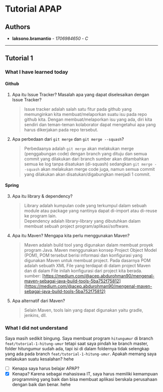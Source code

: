 # Tutorial APAP
## Authors
* **laksono.bramantio** - *1706984650* - *C*

---
## Tutorial 1

### What I have learned today
#### Github
1. Apa itu Issue Tracker? Masalah apa yang dapat diselesaikan dengan Issue Tracker?
    > Issue tracker adalah salah satu fitur pada github yang memunginkan kita 
    membuat/melaporkan suatu isu pada repo github kita. Dengan membuat/melaporkan isu 
    yang ada, diri kita sendiri dan teman-teman kolaborator dapat mengetahui apa yang 
    harus dikerjakan pada repo tersebut.

2. Apa perbedaan dari `git merge` dan `git merge --squash`?
    > Perbedaanya adalah `git merge` akan melakukan merge (penggabungan code) dengan branch 
    yang dituju dan semua commit yang dilakukan dari branch sumber akan ditambahkan 
    semua ke log tanpa disatukan (di-squash) sedangkan `git merge --squash` akan melakukan 
    merge code juga, namun semua commit yang dilakukan akan disatukan/digabungkan 
    menjadi 1 commit.

#### Spring
3. Apa itu library & dependency?
    > Library adalah kumpulan code yang terkumpul dalam sebuah module atau package yang 
    nantinya dapat di-import atau di-reuse ke program lain. <br/>
    Dependency adalah library-library yang dibutuhkan dalam membuat sebuah project 
    program/aplikasi/software.

4. Apa itu Maven? Mengapa kita perlu menggunakan Maven?
    > Maven adalah build tool yang digunakan dalam membuat proyek program Java. Maven menggunakan konsep Project Object Model (POM), POM tersebut berisi informasi dan konfigurasi yang digunakan Maven untuk membuat project. Pada dasarnya POM adalah sebuath XML File yang terdapat di dalam project Maven dan di dalam File inilah konfigurasi dari project kita berada. <br/>
    sumber: [https://medium.com/@acep.abdurohman90/mengenal-maven-sebagai-java-build-tools-5ba752f75812](https://medium.com/@acep.abdurohman90/mengenal-maven-sebagai-java-build-tools-5ba752f75812)

5. Apa alternatif dari Maven?
    > Selain Maven, tools lain yang dapat digunakan yaitu gradle, jenkins, dll. 

### What I did not understand
Saya masih sedikit bingung. Saya membuat program `hitungumur` di branch `feat/tutorial-1-hitung-umur` tetapi saat saya pindah ke branch master, folder hitungumur sudah ada, tapi isi di dalam foldernya tidak selengkap yang ada pada branch `feat/tutorial-1-hitung-umur`. Apakah memang saya melakukan suatu kesalahan? hehe
- [ ] Kenapa saya harus belajar APAP?
- [x] Kenapa?
Karena sebagai mahasiswa IT, saya harus memiliki kemampuan programming yang baik dan bisa 
membuat aplikasi berskala perusahaan dengan baik dan benar. hehe
